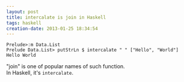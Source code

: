 ```yaml
---
layout: post
title: intercalate is join in Haskell
tags: haskell
creation-date: 2013-01-25 18:34:54
---
```


    Prelude>:m Data.List
    Prelude Data.List> putStrLn $ intercalate " " ["Hello", "World"]
    Hello World

"join" is one of popular names of such function.  
In Haskell, it's `intercalate`.
